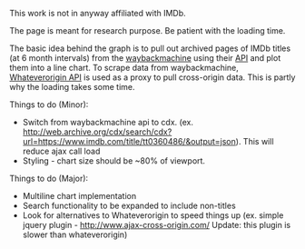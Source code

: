 This work is not in anyway affiliated with IMDb.

The page is meant for research purpose. Be patient with the loading time.

The basic idea behind the graph is to pull out archived pages of IMDb titles (at 6 month intervals) from the [waybackmachine](https://archive.org/web/) using their [API](https://archive.org/help/wayback_api.php) and plot them into a line chart. To scrape data from waybackmachine, [Whateverorigin API](https://www.whateverorigin.org/) is used as a proxy to pull cross-origin data. This is partly why the loading takes some time. 

Things to do (Minor):
- Switch from waybackmachine api to cdx. (ex. http://web.archive.org/cdx/search/cdx?url=https://www.imdb.com/title/tt0360486/&output=json). This will reduce ajax call load
- Styling - chart size should be ~80% of viewport.

Things to do (Major):
- Multiline chart implementation
- Search functionality to be expanded to include non-titles
- Look for alternatives to Whateverorigin to speed things up (ex. simple jquery plugin - http://www.ajax-cross-origin.com/ Update: this plugin is slower than whateverorigin) 